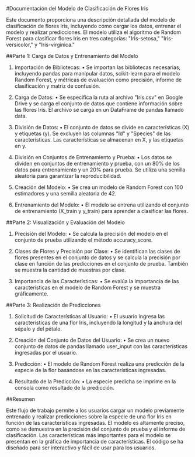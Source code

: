 #Documentación del Modelo de Clasificación de Flores Iris

Este documento proporciona una descripción detallada del modelo de clasificación de flores Iris, incluyendo cómo cargar los datos, entrenar el modelo y realizar predicciones. El modelo utiliza el algoritmo de Random Forest para clasificar flores Iris en tres categorías: "Iris-setosa," "Iris-versicolor," y "Iris-virginica."

##Parte 1: Carga de Datos y Entrenamiento del Modelo

1.	Importación de Bibliotecas:
•	Se importan las bibliotecas necesarias, incluyendo pandas para manipular datos, scikit-learn para el modelo Random Forest, y métricas de evaluación como precisión, informe de clasificación y matriz de confusión.

2.	Carga de Datos:
•	Se especifica la ruta al archivo "Iris.csv" en Google Drive y se carga el conjunto de datos que contiene información sobre las flores Iris. El archivo se carga en un DataFrame de pandas llamado data.

3.	División de Datos:
•	El conjunto de datos se divide en características (X) y etiquetas (y). Se excluyen las columnas "Id" y "Species" de las características. Las características se almacenan en X, y las etiquetas en y.

4.	División en Conjuntos de Entrenamiento y Prueba:
•	Los datos se dividen en conjuntos de entrenamiento y prueba, con un 80% de los datos para entrenamiento y un 20% para prueba. Se utiliza una semilla aleatoria para garantizar la reproducibilidad.

5.	Creación del Modelo:
•	Se crea un modelo de Random Forest con 100 estimadores y una semilla aleatoria de 42.

6.	Entrenamiento del Modelo:
•	El modelo se entrena utilizando el conjunto de entrenamiento (X_train y y_train) para aprender a clasificar las flores.

##Parte 2: Visualización y Evaluación del Modelo

1.	Precisión del Modelo:
•	Se calcula la precisión del modelo en el conjunto de prueba utilizando el método accuracy_score.

2.	Clases de Flores y Precisión por Clase:
•	Se identifican las clases de flores presentes en el conjunto de datos y se calcula la precisión por clase en función de las predicciones en el conjunto de prueba. También se muestra la cantidad de muestras por clase.

3.	Importancia de las Características:
•	Se evalúa la importancia de las características en el modelo de Random Forest y se muestra gráficamente.

##Parte 3: Realización de Predicciones

1.	Solicitud de Características al Usuario:
•	El usuario ingresa las características de una flor Iris, incluyendo la longitud y la anchura del sépalo y del pétalo.

2.	Creación del Conjunto de Datos del Usuario:
•	Se crea un nuevo conjunto de datos de pandas llamado user_input con las características ingresadas por el usuario.

3.	Predicción:
•	El modelo de Random Forest realiza una predicción de la especie de la flor basándose en las características ingresadas.

4.	Resultado de la Predicción:
•	La especie predicha se imprime en la consola como resultado de la predicción.

##Resumen

Este flujo de trabajo permite a los usuarios cargar un modelo previamente entrenado y realizar predicciones sobre la especie de una flor Iris en función de las características ingresadas. El modelo es altamente preciso, como se demuestra en la precisión del conjunto de prueba y el informe de clasificación. Las características más importantes para el modelo se presentan en la gráfica de importancia de características. El código se ha diseñado para ser interactivo y fácil de usar para los usuarios.

